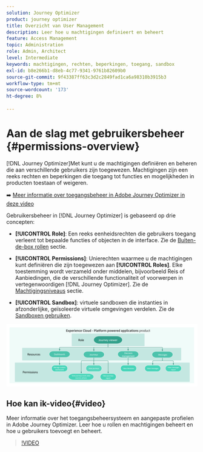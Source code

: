 ```yaml
---
solution: Journey Optimizer
product: journey optimizer
title: Overzicht van User Management
description: Leer hoe u machtigingen definieert en beheert
feature: Access Management
topic: Administration
role: Admin, Architect
level: Intermediate
keywords: machtigingen, rechten, beperkingen, toegang, sandbox
exl-id: b8e266b1-d8eb-4c77-9341-9761b82609b0
source-git-commit: 9f43387ff63c3d2c2849fad1ca6a98310b3915b3
workflow-type: tm+mt
source-wordcount: '173'
ht-degree: 8%

---
```


# Aan de slag met gebruikersbeheer {#permissions-overview}

[!DNL Journey Optimizer]Met kunt u de machtigingen definiëren en beheren die aan verschillende gebruikers zijn toegewezen. Machtigingen zijn een reeks rechten en beperkingen die toegang tot functies en mogelijkheden in producten toestaan of weigeren.

➡️ [Meer informatie over toegangsbeheer in Adobe Journey Optimizer in deze video](#video)

Gebruikersbeheer in [!DNL Journey Optimizer] is gebaseerd op drie concepten:

* **[!UICONTROL Role]**: Een reeks eenheidsrechten die gebruikers toegang verleent tot bepaalde functies of objecten in de interface. Zie de [Buiten-de-box rollen](ootb-product-profiles.md) sectie.

* **[!UICONTROL Permissions]**: Unierechten waarmee u de machtigingen kunt definiëren die zijn toegewezen aan **[!UICONTROL Roles]**. Elke toestemming wordt verzameld onder middelen, bijvoorbeeld Reis of Aanbiedingen, die de verschillende functionaliteit of voorwerpen in vertegenwoordigen [!DNL Journey Optimizer]. Zie de [Machtigingsniveaus](high-low-permissions.md) sectie.

* **[!UICONTROL Sandbox]**: virtuele sandboxen die instanties in afzonderlijke, geïsoleerde virtuele omgevingen verdelen. Zie de [Sandboxen gebruiken](sandboxes.md).

![](assets/do-not-localize/permissions_2.png)

## Hoe kan ik-video{#video}

Meer informatie over het toegangsbeheersysteem en aangepaste profielen in Adobe Journey Optimizer. Leer hoe u rollen en machtigingen beheert en hoe u gebruikers toevoegt en beheert.

>[!VIDEO](https://video.tv.adobe.com/v/333998?quality=12)